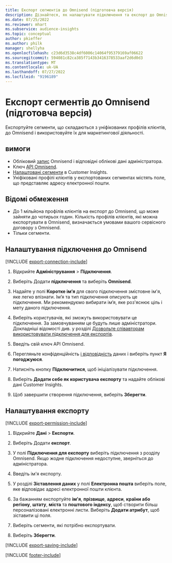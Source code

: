 ```yaml
---
title: Експорт сегментів до Omnisend (підготовча версія)
description: Дізнайтеся, як налаштувати підключення та експорт до Omnisend.
ms.date: 07/25/2022
ms.reviewer: mhart
ms.subservice: audience-insights
ms.topic: conceptual
author: pkieffer
ms.author: philk
manager: shellyha
ms.openlocfilehash: c23d6d3538c4df6006c14064f95379169af06622
ms.sourcegitcommit: 594081c82ca385f7143b3416378533aaf2d6d0d3
ms.translationtype: MT
ms.contentlocale: uk-UA
ms.lasthandoff: 07/27/2022
ms.locfileid: "9196189"
---
```

# <a name="export-segments-to-omnisend-preview"></a>Експорт сегментів до Omnisend (підготовча версія)

Експортуйте сегменти, що складаються з уніфікованих профілів клієнтів, до Omnisend і використовуйте їх для маркетингової діяльності.

## <a name="prerequisites"></a>вимоги

- Обліковий [запис](https://www.omnisend.com/) Omnisend і відповідні облікові дані адміністратора.
- Ключ [API Omnisend](https://support.omnisend.com/en/articles/1061890-generating-api-key).
- [Налаштовані сегменти](segments.md) в Customer Insights.
- Уніфіковані профілі клієнтів у експортованих сегментах містять поле, що представляє адресу електронної пошти.

## <a name="known-limitations"></a>Відомі обмеження

- До 1 мільйона профілів клієнтів на експорт до Omnisend, що може зайняти до чотирьох годин. Кількість профілів клієнтів, які можна експортувати в Omnisend, визначається умовами вашого сервісного договору з Omnisend.
- Тільки сегменти.

## <a name="set-up-connection-to-omnisend"></a>Налаштування підключення до Omnisend

[!INCLUDE [export-connection-include](includes/export-connection-admn.md)]

1. Відкрийте **Адміністрування** > **Підключення**.

1. Виберіть Додати **підключення** та виберіть **Omnisend**.

1. Надайте у полі **Коротке ім’я** для свого підключення змістовне ім'я, яке легко впізнати. Ім’я та тип підключення описують це підключення. Ми рекомендуємо вибирати ім’я, яке роз'яснює ціль і мету даного підключення.

1. Виберіть користувачів, які зможуть використовувати це підключення. За замовчуванням це будуть лише адміністратори. Докладніші відомості див. у розділі [Дозвольте співавторам використовувати підключення для експортів](connections.md#allow-contributors-to-use-a-connection-for-exports).

1. Введіть свій ключ API Omnisend.

1. Перегляньте конфіденційність [і відповідність](connections.md#data-privacy-and-compliance) даних і виберіть пункт **Я погоджуюся**.

1. Натисніть кнопку **Підключитися**, щоб ініціалізувати підключення.

1. Виберіть **Додати себе як користувача експорту** та надайте облікові дані Customer Insights.

1. Щоб завершити створення підключення, виберіть **Зберегти**.

## <a name="configure-an-export"></a>Налаштування експорту

[!INCLUDE [export-permission-include](includes/export-permission.md)]

1. Відкрийте **Дані** > **Експорти**.

1. Виберіть Додати **експорт**.

1. У полі **Підключення для експорту** виберіть підключення з розділу Omnisend. Якщо жодне підключення недоступне, зверніться до адміністратора.

1. Введіть ім'я експорту.

1. У розділі **Зіставлення даних** у полі **Електронна пошта** виберіть поле, яке відповідає адресі електронної пошти клієнта.

1. За бажанням експортуйте **ім'я**, **прізвище**, **адреси**, **країни або регіону**, **штату**, **міста** та **поштового індексу**, щоб створити більш персоналізовані електронні листи. Виберіть **Додати атрибут**, щоб зіставити ці поля.

1. Виберіть сегменти, які потрібно експортувати.

1. Виберіть **Зберегти**.

[!INCLUDE [export-saving-include](includes/export-saving.md)]

[!INCLUDE [footer-include](includes/footer-banner.md)]
